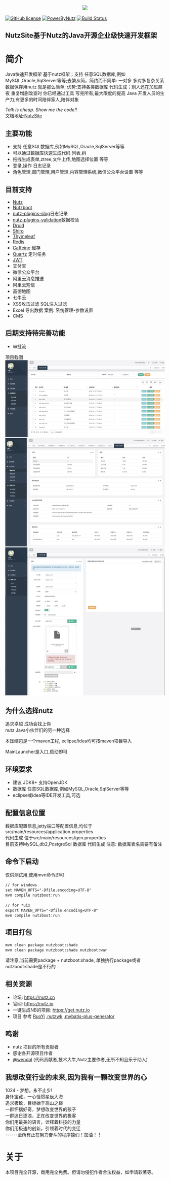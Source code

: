 
<p align="center"><a href="https://tomyule.github.io/NutzSite/" target="_blank"><img width="100" src="https://gitee.com/TomYule/NutzSite/raw/master/src/main/resources/static/nutzsite.png"></a></p>

[![GitHub license](https://img.shields.io/github/license/TomYule/NutzSite)](https://github.com/TomYule/NutzSite/blob/master/LICENSE)
[![PowerByNutz](https://img.shields.io/badge/PowerBy-Nutz-green.svg)](https://github.com/nutzam/nutz)
[![Build Status](https://travis-ci.org/TomYule/NutzSite.svg?branch=master)](https://travis-ci.org/TomYule/NutzSite)   
## NutzSite基于Nutz的Java开源企业级快速开发框架  

# 简介
Java快速开发框架 基于nutz框架；支持 任意SQL数据库,例如MySQL,Oracle,SqlServer等等;去繁从简，简约而不简单: 一对多 多对多复杂关系数据保存用nutz 就是那么简单;
优势:支持各类数据库 代码生成；别人还在加班熬夜 重复增删改查时 你已经通过工具 写完所有;最大限度的提高 Java 开发人员的生产力;有更多的时间陪伴家人,陪伴对象

*Talk is cheap. Show me the code!!*  
文档地址:[NutzSite](https://www.showdoc.com.cn/NutzSite)
## 主要功能
* 支持 任意SQL数据库,例如MySQL,Oracle,SqlServer等等
* 可以通过数据库快速生成代码 列表,树
* 拖拽生成表单,ztree,文件上传,地图选择位置 等等
* 登录,操作 日志记录
* 角色管理,部门管理,用户管理,内容管理系统,微信公众平台设置 等等
## 目前支持
* [Nutz](https://github.com/nutzam/nutz)
* [Nutzboot](https://github.com/nutzam/nutzboot)
* [nutz-plugins-slog](https://github.com/nutzam/nutzmore/tree/master/nutz-plugins-slog)日志记录
* [nutz-plugins-validation](https://github.com/nutzam/nutzmore/tree/master/nutz-plugins-validation)数据校验
* [Druid](https://github.com/alibaba/druid)
* [Shiro](https://github.com/apache/shiro)
* [Thymeleaf](https://github.com/thymeleaf/thymeleaf)
* [Redis](https://github.com/antirez/redis)
* [Caffeine](https://github.com/ben-manes/caffeine) 缓存
* [Quartz](https://github.com/quartz-scheduler/quartz) 定时任务
* [JWT](https://github.com/jwtk/jjwt)
* 支付宝
* 微信公众平台
* 阿里云消息推送
* 阿里云短信
* 高德地图
* 七牛云
* XSS攻击过滤 SQL注入过滤
* Excel 导出数据  案例: 系统管理-参数设置
* CMS
## 后期支持待完善功能
* 审批流

项目截图
![生成代码](src/main/resources/static/1556263681393.jpg)
![服务监控](src/main/resources/static/1577241788123.jpg)
![项目截图](src/main/resources/static/1556263635342.jpg)
## 为什么选择nutz
追求卓越 成功会找上你   
nutz Java小伙伴们的另一种选择

本压缩包是一个maven工程, eclipse/idea均可按maven项目导入

MainLauncher是入口,启动即可

## 环境要求

* 建议 JDK8+ 支持OpenJDK 
* 数据库 任意SQL数据库,例如MySQL,Oracle,SqlServer等等
* eclipse或idea等IDE开发工具,可选

## 配置信息位置

数据库配置信息,jetty端口等配置信息,均位于src/main/resources/application.properties  
代码生成 位于src/main/resources/gen.properties  
目前支持MySQL,db2,PostgreSql 数据库 代码生成
注意: 数据库表名需要有备注

## 命令下启动

仅供测试用,使用mvn命令即可

```
// for windows
set MAVEN_OPTS="-Dfile.encoding=UTF-8"
mvn compile nutzboot:run

// for *uix
export MAVEN_OPTS="-Dfile.encoding=UTF-8"
mvn compile nutzboot:run
```

## 项目打包

```
mvn clean package nutzboot:shade
mvn clean package nutzboot:shade nutzboot:war
```

请注意,当前需要package + nutzboot:shade, 单独执行package或者nutzboot:shade是不行的

## 相关资源

* 论坛: https://nutz.cn
* 官网: https://nutz.io
* 一键生成NB的项目: https://get.nutz.io
* 项目 参考 [RuoYi](https://gitee.com/y_project/RuoYi-fast)
,[nutzwk](https://github.com/Wizzercn/NutzWk/tree/bak-delete-v3-bootstrap) 
,[mybatis-plus-generator](https://gitee.com/baomidou/mybatis-plus/tree/3.0/mybatis-plus-generator)  

## 鸣谢
*   nutz 项目的所有贡献者
*   感谢各开源项目作者
*   [@wendal](https://github.com/wendal) (代码贡献者,技术大牛,Nutz主要作者,无所不知且乐于助人)

## 我想改变行业的未来,因为我有一颗改变世界的心 
1024 - 梦想，永不止步!  
身怀宝藏，一心憧憬星辰大海  
追求极致，目标始于高山之巅  
一群怀揣好奇，梦想改变世界的孩子  
一群追日逐浪，正在改变世界的极客  
你们用最美的语言，诠释着科技的力量  
你们用极速的创新，引领着时代的变迁  
------至所有正在努力奋斗的程序猿们！加油！！  
  
# 关于  
本项目完全开源，商用完全免费。但请勿侵犯作者合法权益，如申请软著等。